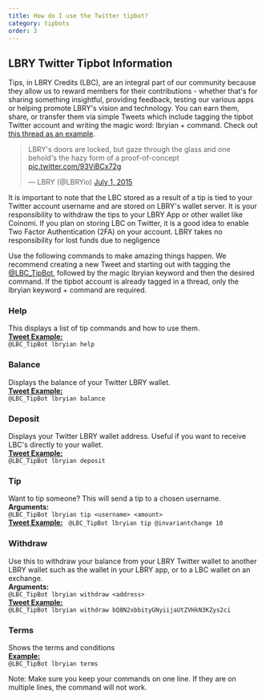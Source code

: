 ```yaml
---
title: How do I use the Twitter tipbot?
category: tipbots
order: 3
---
```


## LBRY Twitter Tipbot Information

Tips, in LBRY Credits (LBC), are an integral part of our community because they allow us to reward members for their contributions - whether that's for sharing something insightful, providing feedback, testing our various apps or helping promote LBRY's vision and technology. You can earn them, share, or transfer them via simple Tweets which include tagging the tipbot Twitter account and writing the magic word: lbryian + command. Check out [this thread as an example](https://twitter.com/TomZarebczan/status/991901394218176512).

<blockquote class="twitter-tweet" data-lang="en"><p lang="en" dir="ltr">LBRY&#39;s doors are locked, but gaze through the glass and one behold&#39;s the hazy form of a proof-of-concept <a href="http://t.co/93ViBCx72g">pic.twitter.com/93ViBCx72g</a></p>&mdash; LBRY (@LBRYio) <a href="https://twitter.com/LBRYio/status/616333374878281728">July 1, 2015</a></blockquote>
<script async src="//platform.twitter.com/widgets.js" charset="utf-8"></script>

It is important to note that the LBC stored as a result of a tip is tied to your Twitter account username and are stored on LBRY's wallet server. It is your responsibility to withdraw the tips to your LBRY App or other wallet like Coinomi. If you plan on storing LBC on Twitter, it is a good idea to enable Two Factor Authentication (2FA) on your account. LBRY takes no responsibility for lost funds due to negligence 

Use the following commands to make amazing things happen. We recommend creating a new Tweet and starting out with tagging the [@LBC_TipBot](https://twitter.com/LBC_TipBot), followed by the magic lbryian keyword and then the desired command. If the tipbot account is already tagged in a thread, only the lbryian keyword + command are required.

### Help
This displays a list of tip commands and how to use them.  
[**Tweet Example:**](https://twitter.com/TomZarebczan/status/991901394218176512)  
`@LBC_TipBot lbryian help`

### Balance
Displays the balance of your Twitter LBRY wallet.   
[**Tweet Example:**](https://twitter.com/TomZarebczan/status/990997322820739073)   
`@LBC_TipBot lbryian balance`   

### Deposit
Displays your Twitter LBRY wallet address. Useful if you want to receive LBC's directly to your wallet.   
[**Tweet Example:**](https://twitter.com/jsigwart/status/989915385293029376)   
`@LBC_TipBot lbryian deposit`   

### Tip
Want to tip someone? This will send a tip to a chosen username.  
**Arguments:**  
`@LBC_TipBot lbryian tip <username> <amount>`  
[**Tweet Example:**](https://twitter.com/TomZarebczan/status/991692765036720129)   
`@LBC_TipBot lbryian tip @invariantchange 10` 

### Withdraw
Use this to withdraw your balance from your LBRY Twitter wallet to another LBRY wallet such as the wallet in your LBRY app, or to a LBC wallet on an exchange.   
**Arguments:**   
`@LBC_TipBot lbryian withdraw <address>`      
[**Tweet Example:**](https://twitter.com/TrendsPremium/status/991493692669267968)  
`@LBC_TipBot lbryian withdraw bQ8N2xbbityGNyiijaUtZVHkN3KZys2ci`

### Terms
Shows the terms and conditions  
[**Example:**](https://twitter.com/TomZarebczan/status/989748476811530240)   
`@LBC_TipBot lbryian terms`

Note: Make sure you keep your commands on one line. If they are on multiple lines, the command will not work.
